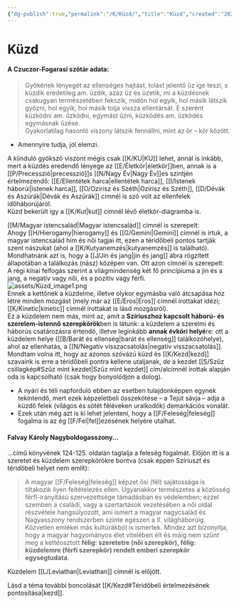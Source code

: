 ```yaml
---
{"dg-publish":true,"permalink":"/K/Küzd/","title":"Küzd","created":"2025-04-22T15:54","updated":"2025-04-27T10:02"}
---
```



# Küzd

#### A Czuczor-Fogarasi szótár adata:

> Gyökének lényegét az ellenséges hajtást, tolást jelentő űz ige teszi, s küzdik eredetileg am. üzdik, azaz űz és üzetik, mi a küzdésnek csakugyan természetében fekszik, midőn hol egyik, hol másik látszik győzni, hol egyik, hol másik tolja vissza ellentársát. E szerént küzködni am. űzködni, egymást űzni, küzködés am. üzködés egymásnak űzése.  
> Gyakorlatilag hasonló viszony látszik fennállni, mint az ör – kör között.  
- Amennyire tudja, jól elemzi.

A kiinduló gyökszó viszont mégis csak [[K/KU\|KU]] lehet, annál is inkább, mert a küzdés eredendő lényege az [[E/Életkör\|életkör]]ben, annak is a [[P/Precesszió\|precesszió]]s [[N/Nagy Év\|Nagy Év]]es szintjén értelmezendő: [[E/Ellentétek harca\|ellentétek harca]], [[I/Istenek háborúi\|istenek harca]], [[O/Ozirisz és Széth\|Ozirisz és Széth]], [[D/Dévák és Aszúrák\|Dévák és Aszúrák]] címnél is szó volt az ellenfelek időháborújáról.  
Küzd bekerült így a [[K/Kut\|kut]] címnél lévő életkör-diagramba is.  

[[M/Magyar istencsalád\|Magyar istencsalád]] címnél is szerepelt:  
Ahogy [[H/Hierogamy\|hierogamy]] és [[G/Gemini\|Gemini]] címnél is írtuk, a magyar istencsalád hím és női tagjai itt, ezen a téridőbeli pontos tartják szent nászukat (ahol a [[K/Kutyanemzés\|kutyanemzés]] is található). Mondhatnánk azt is, hogy a [[J/Jin és jang\|jin és jang]] ábra rögzített állapotában a találkozás (nász) középen van. Ott azon címnél is szerepelt:  
A régi kínai felfogás szerint a világmindenség két fő princípiuma a jin és a jang, a negatív vagy női, és a pozitív vagy férfi.  
![assets/Küzd_image1.png](/img/user/K/assets/K%C3%BCzd_image1.png)  
Ennek a kettőnek a küzdelme, illetve olykor egymásba való átcsapása hoz létre minden mozgást (mely már az [[E/Eros\|Eros]] címnél írottakat idézi; [[K/Kinetic\|kinetic]] címnél írottakat is lásd mozgásról).  
Ez a küzdelem nem más, mint az, amit a **Szíriuszhoz kapcsolt háború- és szerelem-istennő szerepkörök**ben is látunk: a küzdelem a szerelmi és háborús csatározásra értendő, illetve leginkább **annak évköri helyé**re: ott a küzdelem helye ([[B/Barát és ellenség\|barát és ellenség]] találkozóhelye), ahol az ellenhatás, a [[N/Negatív visszacsatolás\|negatív visszacsatolás]].  
Mondtam volna itt, hogy az azonos szóvázú küzd és [[K/Kezd\|kezd]] szavaink is erre a téridőbeli pontra kellene utaljanak, de a kezdet [[S/Szűz csillagkép#Szűz mint kezdet\|Szűz mint kezdet]] cím/alcímnél írottak alapján oda is kapcsolható (csak hogy bonyolódjon a dolog).  
- A nyári és téli napforduló ebben az esetben tulajdonképpen egynek tekintendő, mert ezek képzeletbeli összekötése – a Tejút sávja – adja a küzdő felek (világos és sötét féléveken uralkodók) demarkációs vonalát.
- Ezek után még azt is ki lehet jelenteni, hogy a [[F/Feleség\|feleség]] fogalma is az ég [[F/Fel\|fel]]ezésének helyére utalhat.

#### Falvay Károly Nagyboldogasszony...  

...című könyvének 124-125. oldalán taglalja a feleség fogalmát. Előjön itt is a szeretet és küzdelem szerepkörökre bontva (csak éppen Szíriuszt és téridőbeli helyet nem említ):  
> A magyar [[F/Feleség\|feleség]] képzet ősi (fél) sajátossága is tiltakozik ilyen feltételezés ellen. Ugyanakkor természetes a közösség férfi-irányítású szervezettsége támadásban és védelemben; ezzel szemben a családi, vagy a szertartások vezetésében a női oldal részvétele hangsúlyozott, ami ismert a magyar nagycsalád és Nagyasszony rendszerben szinte egészen a II. világháborúig. Közvetlen emlékei más kultúrákból is ismertek. Mindez azt bizonyítja, hogy a magyar hagyományos élet vitelében élt és máig nem szűnt meg a kettéosztott **félig: szeretetre (női szerepkör), félig: küzdelemre (férfi szerepkör) rendelt emberi szerepkör egységtudata**.  

Küzdelem [[L/Leviathan\|Leviathan]] címnél is előjött.  

Lásd a téma további boncolását [[K/Kezd#Téridőbeli értelmezésének pontosítása\|kezd]].  